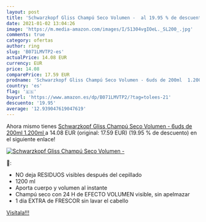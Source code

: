 ```yaml
---
layout: post
title: 'Schwarzkopf Gliss Champú Seco Volumen -  al 19.95 % de descuento'
date: 2021-01-02 13:04:26
image: 'https://m.media-amazon.com/images/I/51304vgIOeL._SL200_.jpg'
comments: true
category: ofertas
author: ring
slug: 'B071LMVTP2-es'
actualPrice: 14.08 EUR
currency: EUR
price: 14.08
comparePrice: 17.59 EUR
prodname: 'Schwarzkopf Gliss Champú Seco Volumen - 6uds de 200ml  1.200ml '
country: 'es'
flag: '🇪🇸'
buyurl: 'https://www.amazon.es/dp/B071LMVTP2/?tag=tolees-21'
descuento: '19.95'
average: '12.939047619047619'
---
```


Ahora mismo tienes [Schwarzkopf Gliss Champú Seco Volumen - 6uds de 200ml  1.200ml ](https://www.amazon.es/dp/B071LMVTP2/?tag=tolees-21) a 14.08 EUR (original: 17.59 EUR) (19.95 %  de descuento) en el siguiente enlace!

[![Schwarzkopf Gliss Champú Seco Volumen - ](https://m.media-amazon.com/images/I/51304vgIOeL._SL200_.jpg)](https://www.amazon.es/dp/B071LMVTP2/?tag=tolees-21)

🔎:

- NO deja RESIDUOS visibles después del cepillado
- 1200 ml
- Aporta cuerpo y volumen al instante
- Champú seco con 24 H de EFECTO VOLUMEN visible, sin apelmazar
- 1 día EXTRA de FRESCOR sin lavar el cabello

[Visítala!!!](https://www.amazon.es/dp/B071LMVTP2/?tag=tolees-21)
